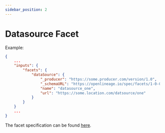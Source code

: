 ```yaml
---
sidebar_position: 2
---
```


# Datasource Facet

Example:

```json
{
    ...
    "inputs": {
        "facets": {
            "dataSource": {
                "_producer": "https://some.producer.com/version/1.0",
                "_schemaURL": "https://openlineage.io/spec/facets/1-0-0/DatasourceDatasetFacet.json",
                "name": "datasource_one",
                "url": "https://some.location.com/datsource/one"
            }
        }
    }
    ...
}
```
The facet specification can be found [here](https://openlineage.io/spec/facets/1-0-0/DatasourceDatasetFacet.json).